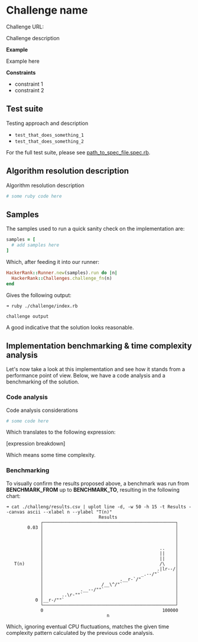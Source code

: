 # Challenge name

Challenge URL:

Challenge description

**Example**

Example here

**Constraints**

- constraint 1
- constraint 2

## Test suite

Testing approach and description

- `test_that_does_something_1`
- `test_that_does_something_2`

For the full test suite, please see [path_to_spec_file.spec.rb](./path_to_spec_file.rb).

## Algorithm resolution description

Algorithm resolution description

```ruby
# some ruby code here
```

## Samples

The samples used to run a quick sanity check on the implementation are:

```ruby
samples = [
  # add samples here
]
```

Which, after feeding it into our runner:

```ruby
HackerRank::Runner.new(samples).run do |n|
  HackerRank::Challenges.challenge_fn(n)
end
```

Gives the following output:

```
➜ ruby ./challenge/index.rb

challenge output
```

A good indicative that the solution looks reasonable.

## Implementation benchmarking & time complexity analysis

Let's now take a look at this implementation and see how it stands from a performance point of view. Below, we have a code analysis and a benchmarking of the solution.

### Code analysis

Code analysis considerations

```ruby
# some code here
```

Which translates to the following expression:

[expression breakdown]

Which means some time complexity.

### Benchmarking

To visually confirm the results proposed above, a benchmark was run from **BENCHMARK_FROM** up to **BENCHMARK_TO**, resulting in the following chart:

```console
➜ cat ./challeng/results.csv | uplot line -d, -w 50 -h 15 -t Results --canvas ascii --xlabel n --ylabel "T(n)"
                                   Results
             ┌──────────────────────────────────────────────────┐
        0.03 │                                                  │
             │                                                  │
             │                                                  │
             │                                                  │
             │                                            ..    │
             │                                            ||    │
             │                                            ||    │
   T(n)      │                                            /\    │
             │                                           .|lr--/│
             │                                     _.--/"`      │
             │                             .__r-`/"             │
             │                      /__\^/"`                    │
             │              .__--/""`                           │
             │       ..\r-""`                                   │
           0 │__r-/""`                                          │
             └──────────────────────────────────────────────────┘
             0                                             100000
                                      n
```

Which, ignoring eventual CPU fluctuations, matches the given time complexity pattern calculated by the previous code analysis.
